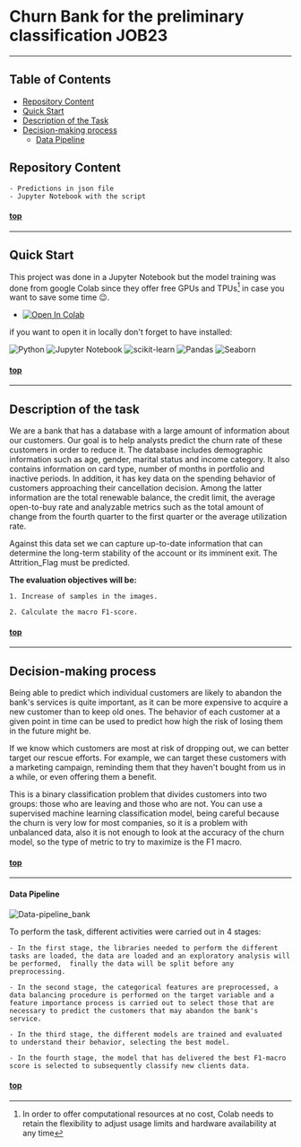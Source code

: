 # Churn Bank for the preliminary classification JOB23
--------

## Table of Contents

- [Repository Content](#repository-content)
- [Quick Start](#quick-start)
- [Description of the Task](#description-of-the-task)
- [Decision-making process](#decision-making-process)
    - [Data Pipeline](#data-pipeline)



## Repository Content 

    - Predictions in json file
    - Jupyter Notebook with the script

#### [top](#table-of-contents)
--------
## Quick Start

This project was done in a Jupyter Notebook but the model training was done from google Colab since they offer free GPUs and TPUs[^1] in case you want to save some time :wink:.

* <a href="https://colab.research.google.com/github/Freegalado/Sport_Image_Classification_I/blob/main/Talent_Squad_Data_Science_II.ipynb" target="_parent"><img src="https://colab.research.google.com/assets/colab-badge.svg" alt="Open In Colab"/></a>

if you want to open it in locally don't forget to have installed:

![Python](https://img.shields.io/badge/python-3670A0?style=for-the-badge&logo=python&logoColor=ffdd54)
![Jupyter Notebook](https://img.shields.io/badge/jupyter-%23FA0F00.svg?style=for-the-badge&logo=jupyter&logoColor=white)
![scikit-learn](https://img.shields.io/badge/scikit--learn-%23F7931E.svg?style=for-the-badge&logo=scikit-learn&logoColor=white)
![Pandas](https://img.shields.io/badge/pandas-%23150458.svg?style=for-the-badge&logo=pandas&logoColor=white)
![Seaborn](https://img.shields.io/badge/-Seaborn-blue?style=for-the-badge&logo=seaborn) 


#### [top](#table-of-contents)
--------



## Description of the task

We are a bank that has a database with a large amount of information about our customers. Our goal is to help analysts predict the churn rate of these customers in order to reduce it. The database includes demographic information such as age, gender, marital status and income category. It also contains information on card type, number of months in portfolio and inactive periods. In addition, it has key data on the spending behavior of customers approaching their cancellation decision. Among the latter information are the total renewable balance, the credit limit, the average open-to-buy rate and analyzable metrics such as the total amount of change from the fourth quarter to the first quarter or the average utilization rate.

Against this data set we can capture up-to-date information that can determine the long-term stability of the account or its imminent exit. The Attrition_Flag must be predicted.

**The evaluation objectives will be:**

    1. Increase of samples in the images. 

    2. Calculate the macro F1-score. 



  #### [top](#table-of-contents)
--------

 ## Decision-making process
  


Being able to predict which individual customers are likely to abandon the bank's services is quite important, as it can be more expensive to acquire a new customer than to keep old ones. The behavior of each customer at a given point in time can be used to predict how high the risk of losing them in the future might be.

If we know which customers are most at risk of dropping out, we can better target our rescue efforts. For example, we can target these customers with a marketing campaign, reminding them that they haven't bought from us in a while, or even offering them a benefit.

This is a binary classification problem that divides customers into two groups: those who are leaving and those who are not. You can use a supervised machine learning classification model, being careful because the churn is very low for most companies, so it is a problem with unbalanced data, also it is not enough to look at the accuracy of the churn model, so the type of metric to try to maximize is the F1 macro.



  #### [top](#table-of-contents)
--------
#### Data Pipeline

  
  ![Data-pipeline_bank](https://user-images.githubusercontent.com/91080406/231605394-ee2bb067-bf94-4e91-9b8c-59d12642d163.png)


To perform the task, different activities were carried out in 4 stages:

    - In the first stage, the libraries needed to perform the different tasks are loaded, the data are loaded and an exploratory analysis will be performed,  finally the data will be split before any preprocessing.

    - In the second stage, the categorical features are preprocessed, a data balancing procedure is performed on the target variable and a feature importance process is carried out to select those that are necessary to predict the customers that may abandon the bank's service.

    - In the third stage, the different models are trained and evaluated to understand their behavior, selecting the best model.

    - In the fourth stage, the model that has delivered the best F1-macro score is selected to subsequently classify new clients data.


#### [top](#table-of-contents)


[^1]: In order to offer computational resources at no cost, Colab needs to retain the flexibility to adjust usage limits and hardware availability at any time 
